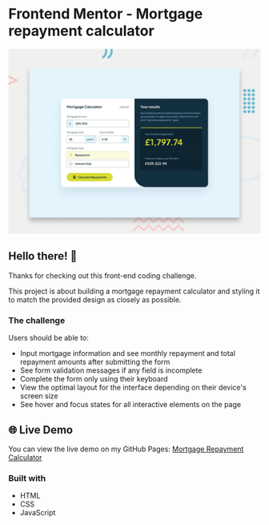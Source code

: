 # Frontend Mentor - Mortgage repayment calculator

![Design preview for the Mortgage repayment calculator coding challenge](./design/preview.jpg)

## Hello there! 👋
Thanks for checking out this front-end coding challenge.

This project is about building a mortgage repayment calculator and styling it to match the provided design as closely as possible.

### The challenge

Users should be able to:

- Input mortgage information and see monthly repayment and total repayment amounts after submitting the form
- See form validation messages if any field is incomplete
- Complete the form only using their keyboard
- View the optimal layout for the interface depending on their device's screen size
- See hover and focus states for all interactive elements on the page

## 🌐 Live Demo

You can view the live demo on my GitHub Pages: [Mortgage Repayment Calculator](https://santatraniaina.github.io/mortgage-repayment-calculator/)

### Built with

- HTML
- CSS
- JavaScript
